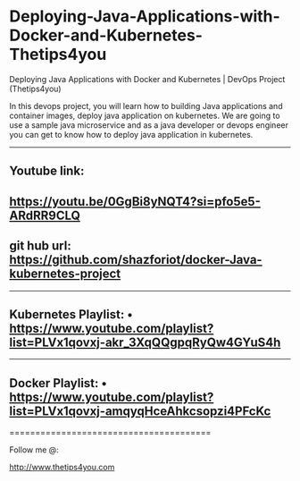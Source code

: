 # Deploying-Java-Applications-with-Docker-and-Kubernetes-Thetips4you
 Deploying Java Applications with Docker and Kubernetes | DevOps Project (Thetips4you)

In this devops project, you will learn how to building Java applications and container images, deploy java application on kubernetes. We are going to use a sample java microservice and as a java developer or devops engineer you can get to know how to deploy java application in kubernetes.

------------------------------------------------------------------------------------

## Youtube link: 
## https://youtu.be/0GgBi8yNQT4?si=pfo5e5-ARdRR9CLQ

git hub url:
https://github.com/shazforiot/docker-Java-kubernetes-project
-----------------------------------------------------------------------------------
----------------------------------------------------------------------------------
Kubernetes Playlist:
   • https://www.youtube.com/playlist?list=PLVx1qovxj-akr_3XqQQgpqRyQw4GYuS4h
---------------------------------------------------------------------------------
--------------------------------------------------------------------------------
Docker Playlist:
   • https://www.youtube.com/playlist?list=PLVx1qovxj-amqyqHceAhkcsopzi4PFcKc 
-----------------------------------------------------------------------------
=======================================

Follow me @: 
  
http://www.thetips4you.com
